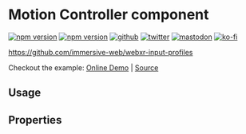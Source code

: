# Motion Controller component
[![npm version](https://img.shields.io/npm/v/@fern-solutions/aframe-motion-controller.svg?style=flat-square)](https://www.npmjs.com/package/@fern-solutions/aframe-motion-controller)
[![npm version](https://img.shields.io/npm/l/@fern-solutions/aframe-motion-controller.svg?style=flat-square)](https://www.npmjs.com/package/@fern-solutions/aframe-motion-controller)
[![github](https://flat.badgen.net/badge/icon/github?icon=github&label)](https://github.com/mrxz/fern-aframe-components/)
[![twitter](https://flat.badgen.net/badge/twitter/@noerihuisman/blue?icon=twitter&label)](https://twitter.com/noerihuisman)
[![mastodon](https://flat.badgen.net/badge/mastodon/@noerihuisman@arvr.social/blue?icon=mastodon&label)](https://arvr.social/@noerihuisman)
[![ko-fi](https://img.shields.io/badge/ko--fi-buy%20me%20a%20coffee-ff5f5f?style=flat-square)](https://ko-fi.com/fernsolutions)

https://github.com/immersive-web/webxr-input-profiles

Checkout the example: [Online Demo](https://aframe-components.fern.solutions/motion-controller) | [Source](https://github.com/mrxz/fern-aframe-components/blob/main/motion-controller/example/index.html)

## Usage


## Properties
